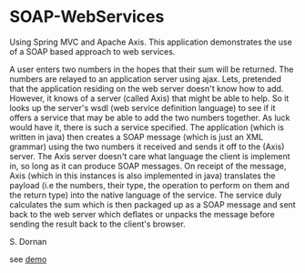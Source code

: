 SOAP-WebServices
================

Using Spring MVC and Apache Axis. This application demonstrates the use of a SOAP based approach to web services.

A user enters two numbers in the hopes that their sum will be returned. The numbers are relayed to an application 
server using ajax. Lets, pretended that the application residing on the web server doesn't know how to add. However, it 
knows of a server (called Axis) that might be able to help. So it looks up the server's wsdl (web service definition 
language) to see if it offers a service that may be able to add the two numbers together. As luck would have it, there is
such a service specified. The application (which is written in java) then creates a SOAP message (which is just an XML
grammar) using the two numbers it received and sends it off to the (Axis) server. The Axis server doesn't care what 
language the client is implement in, so long as it can produce SOAP messages. On receipt of the message, Axis (which in 
this instances is also implemented in java) translates the payload (i.e the numbers, their type, the operation to perform
on them and the return type) into the native language of the service. The service duly calculates the sum which is then
packaged up as a SOAP message and sent back to the web server which deflates or unpacks the message before sending the 
result back to the client's browser. 

S. Dornan

see <a href="http://axis2sample.cloudfoundry.com">demo</a>
